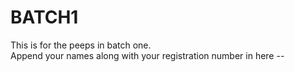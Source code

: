 # BATCH1
This is for the peeps in batch one.  
Append your names along with your registration number in here --
